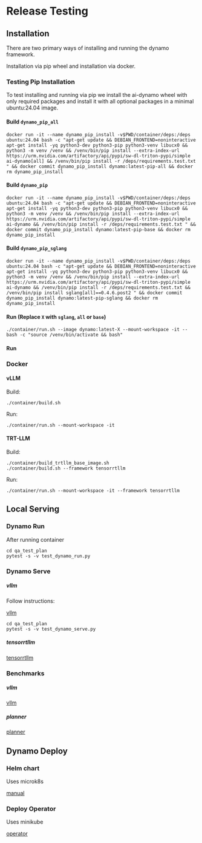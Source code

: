 # Release Testing

## Installation

There are two primary ways of installing and running the dynamo framework.

Installation via pip wheel and installation via docker.

### Testing Pip Installation

To test installing and running via pip we install the ai-dynamo wheel
with only required packages and install it with all optional packages
in a minimal ubuntu:24.04 image.

#### Build `dynamo_pip_all`

```
docker run -it --name dynamo_pip_install -v$PWD/container/deps:/deps ubuntu:24.04 bash -c "apt-get update && DEBIAN_FRONTEND=noninteractive apt-get install -yq python3-dev python3-pip python3-venv libucx0 && python3 -m venv /venv && /venv/bin/pip install --extra-index-url https://urm.nvidia.com/artifactory/api/pypi/sw-dl-triton-pypi/simple ai-dynamo[all] && /venv/bin/pip install -r /deps/requirements.test.txt " && docker commit dynamo_pip_install dynamo:latest-pip-all && docker rm dynamo_pip_install
```


#### Build `dynamo_pip`


```
docker run -it --name dynamo_pip_install -v$PWD/container/deps:/deps ubuntu:24.04 bash -c "apt-get update && DEBIAN_FRONTEND=noninteractive apt-get install -yq python3-dev python3-pip python3-venv libucx0 && python3 -m venv /venv && /venv/bin/pip install --extra-index-url https://urm.nvidia.com/artifactory/api/pypi/sw-dl-triton-pypi/simple ai-dynamo && /venv/bin/pip install -r /deps/requirements.test.txt " && docker commit dynamo_pip_install dynamo:latest-pip-base && docker rm dynamo_pip_install
```


#### Build `dynamo_pip_sglang`


```
docker run -it --name dynamo_pip_install -v$PWD/container/deps:/deps ubuntu:24.04 bash -c "apt-get update && DEBIAN_FRONTEND=noninteractive apt-get install -yq python3-dev python3-pip python3-venv libucx0 && python3 -m venv /venv && /venv/bin/pip install --extra-index-url https://urm.nvidia.com/artifactory/api/pypi/sw-dl-triton-pypi/simple ai-dynamo && /venv/bin/pip install -r /deps/requirements.test.txt && /venv/bin/pip install sglang[all]==0.4.6.post2 " && docker commit dynamo_pip_install dynamo:latest-pip-sglang && docker rm dynamo_pip_install
```


#### Run (Replace `X` with `sglang`, `all` or `base`)

```
./container/run.sh --image dynamo:latest-X --mount-workspace -it -- bash -c "source /venv/bin/activate && bash"
```

#### Run

### Docker

#### vLLM

Build:

```
./container/build.sh
```

Run:

```
./container/run.sh --mount-workspace -it
```

#### TRT-LLM

Build:

```
./container/build_trtllm_base_image.sh
./container/build.sh --framework tensorrtllm
```

Run:

```
./container/run.sh --mount-workspace -it --framework tensorrtllm
```

## Local Serving

### Dynamo Run

After running container

```
cd qa_test_plan
pytest -s -v test_dynamo_run.py
```

### Dynamo Serve

##### vllm

Follow instructions:

[vllm](../examples/llm/README.md)

```
cd qa_test_plan
pytest -s -v test_dynamo_serve.py
```

##### tensorrtllm

[tensorrtllm](../examples/tensorrt_llm/README.md)

### Benchmarks

##### vllm

[vllm](../examples/llm/benchmarks/README.md)

##### planner

[planner](../docs/guides/planner_benchmark/benchmark_planner.md)

## Dynamo Deploy

### Helm chart

Uses microk8s

[manual](../docs/guides/dynamo_deploy/manual_helm_deployment.md)

### Deploy Operator

Uses minikube

[operator](../docs/guides/dynamo_deploy/operator_deployment.md)

